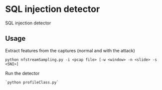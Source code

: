 # SQL injection detector
SQL injection detector 

## Usage

Extract features from the captures (normal and with the attack)
```
python nfstreamSampling.py -i <pcap file> [-w <window> -n <slide> -s <SNI>]
```

Run the detector
```
`python profileClass.py`
```
